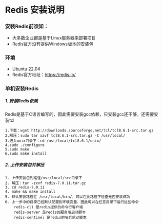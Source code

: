 # Redis 安装说明

### 安装Redis前须知：

- 大多数企业都是基于Linux服务器来部署项目
- Redis官方没有提供Windows版本的安装包

### 环境

- Ubuntu 22.04
- Redis官方地址：https://redis.io/

### 单机安装Redis

##### 1. 安装Redis依赖

Redis是基于C语言编写的，因此需要安装gcc依赖，只安装gcc还不够，还需要安装tcl

```
1.下载：wget http://downloads.sourceforge.net/tcl/tcl8.6.1-src.tar.gz
2.解压：sudo tar xzvf tcl8.6.1-src.tar.gz -C /usr/local/
3.进入unix目录下：cd /usr/local/tcl8.6.1/unix/
4.sudo ./configure
5.sudo make
6.sudo make install
```

##### 2. 上传安装包并解压

```
1. 上传安装包到路径/usr/local/src目录下
2. 解压：tar -zxvf redis-7.0.11.tar.gz
3. cd redis-7.0.11
4. make && make install
5. 默认安装路径在 /usr/local/bin/，可以在此路径下检查是否安装成功
6. 上一步中的目录已经默认配置到环境变量，因此可以在任意目录下运行这些命令
	redis-cli 是redis提供的命令行客户端
	redis-server 是redis的服务端启动脚本
	redis-sentinel 是redis的哨兵启动脚本
```

